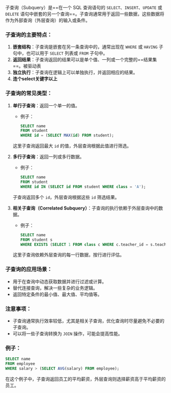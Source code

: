 子查询（Subquery）是==在一个 SQL 查询语句的 `SELECT`、`INSERT`、`UPDATE` 或 `DELETE` 语句中嵌套的另一个查询==。子查询通常用于返回一些数据，这些数据将作为外部查询（外层查询）的输入或条件。

### 子查询的主要特点：
1. **嵌套结构**：子查询是嵌套在另一条查询中的，通常出现在 `WHERE` 或 `HAVING` 子句中，也可以用于 `SELECT` 列表或 `FROM` 子句中。
2. **返回结果**：子查询返回的结果可以是单个值、一列或一个完整的==结果集==。被驱动表
3. **独立执行**：子查询在逻辑上可以单独执行，并返回相应的结果。
4. **连个select关键字以上**

### 子查询的常见类型：
1. **单行子查询**：返回一个单一的值。
    - 例子：
      ```sql
      SELECT name 
      FROM student 
      WHERE id = (SELECT MAX(id) FROM student);
      ```
    这里子查询返回最大 `id` 的值，外层查询根据此值进行筛选。
    
2. **多行子查询**：返回一列或多行数据。
    - 例子：
      ```sql
      SELECT name 
      FROM student 
      WHERE id IN (SELECT id FROM student WHERE class = 'A');
      ```
    子查询返回多个 `id`，外层查询根据这些 `id` 筛选结果。

3. **相关子查询（Correlated Subquery）**：子查询的执行依赖于外层查询中的数据。
    - 例子：
      ```sql
      SELECT name 
      FROM student s 
      WHERE EXISTS (SELECT 1 FROM class c WHERE c.teacher_id = s.teacher_id);
      ```
    这里子查询依赖外层查询的每一行数据，按行进行评估。

### 子查询的应用场景：
- 用于在查询中动态获取数据并进行过滤或计算。
- 替代连接查询，解决一些复杂的业务逻辑。
- 返回特定条件的最小值、最大值、平均值等。

### 注意事项：
- 子查询通常执行效率较低，尤其是相关子查询，优化查询时尽量避免不必要的子查询。
- 可以将一些子查询转换为 `JOIN` 操作，可能会提高性能。

### 例子：
```sql
SELECT name 
FROM employee 
WHERE salary > (SELECT AVG(salary) FROM employee);
```
在这个例子中，子查询返回员工的平均薪资，外层查询则选择薪资高于平均薪资的员工。